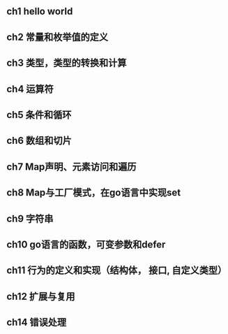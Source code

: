 ## ch1 hello world

## ch2 常量和枚举值的定义

## ch3 类型，类型的转换和计算

## ch4 运算符

## ch5 条件和循环

## ch6 数组和切片

## ch7 Map声明、元素访问和遍历

## ch8 Map与工厂模式，在go语言中实现set

## ch9 字符串

## ch10 go语言的函数，可变参数和defer

## ch11 行为的定义和实现（结构体， 接口, 自定义类型）

## ch12 扩展与复用

## ch14 错误处理